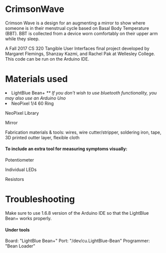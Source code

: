 # CrimsonWave

Crimson Wave is a design for an augmenting a mirror to show where someone is in their menstrual cycle based on Basal Body Temperature (BBT). BBT is collected from a device worn comfortably on their upper arm while they sleep. 

A Fall 2017 CS 320 Tangible User Interfaces final project developed by Margaret Flemings, Shanzay Kazmi, and Rachel Pak at Wellesley College. This code can be run on the Arduino IDE.

# Materials used
<li>LightBlue Bean+ 
<em>** If you don't wish to use bluetooth functionality, you may also use an Arduino Uno </em>

<li>NeoPixel 1/4 60 Ring

NeoPixel Library

Mirror

Fabrication materials & tools: wires, wire cutter/stripper, soldering iron, tape, 3D printed outter layer, flexible cloth 


<h4>To include an extra tool for measuring symptoms visually:</h4>

Potentiometer 

Individual LEDs

Resistors 

# Troubleshooting
Make sure to use 1.6.8 version of the Arduino IDE so that the LightBlue Bean+ works properly.

<h4>Under tools</h4>
Board: "LightBlue Bean+"
Port: "/dev/cu.LightBlue-Bean"
Programmer: "Bean Loader"


